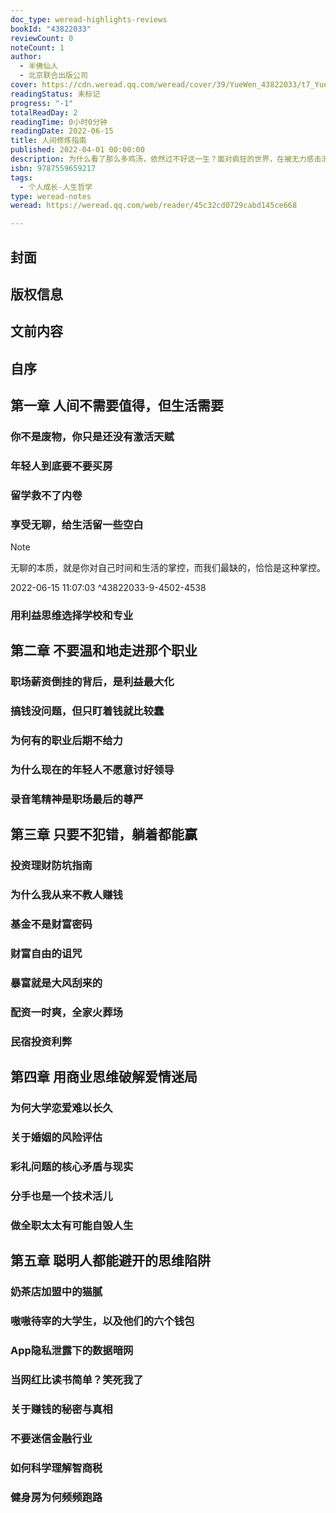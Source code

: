 ```yaml
---
doc_type: weread-highlights-reviews
bookId: "43822033"
reviewCount: 0
noteCount: 1
author:
  - 半佛仙人
  - 北京联合出版公司
cover: https://cdn.weread.qq.com/weread/cover/39/YueWen_43822033/t7_YueWen_43822033.jpg
readingStatus: 未标记
progress: "-1"
totalReadDay: 2
readingTime: 0小时0分钟
readingDate: 2022-06-15
title: 人间修炼指南
published: 2022-04-01 00:00:00
description: 为什么看了那么多鸡汤，依然过不好这一生？面对疯狂的世界，在被无力感击溃之后，我们怎么做？人间到处都是坑，稍有不慎就会让你的人生陷入崩塌。所以学会简单快捷地保护自己，比一切都重要！本书是半佛仙人的力作，作者用接近生活的表达，讲出了内卷时代下的突围之路。到底如何改变“穷忙”的生活状态？年轻人到底要不要买房？大学毕业如何避免被社会毒打？做全职太太会自毁人生吗？全书五大核心板块，超25个戳中痛点的现实圈套，超60条颠覆思维的辛辣见解，覆盖职场、投资、婚恋、生活陷阱、人生规划等多方面痛点，让你在混乱的世界里快速突围。
isbn: 9787559659217
tags:
  - 个人成长-人生哲学
type: weread-notes
weread: https://weread.qq.com/web/reader/45c32cd0729cabd145ce668

---
```



## 封面

## 版权信息

## 文前内容

## 自序

## 第一章 人间不需要值得，但生活需要

### 你不是废物，你只是还没有激活天赋

### 年轻人到底要不要买房

### 留学救不了内卷

### 享受无聊，给生活留一些空白

> [!NOTE] 
> 无聊的本质，就是你对自己时间和生活的掌控，而我们最缺的，恰恰是这种掌控。
> 
> 2022-06-15 11:07:03 ^43822033-9-4502-4538

### 用利益思维选择学校和专业

## 第二章 不要温和地走进那个职业

### 职场薪资倒挂的背后，是利益最大化

### 搞钱没问题，但只盯着钱就比较蠢

### 为何有的职业后期不给力

### 为什么现在的年轻人不愿意讨好领导

### 录音笔精神是职场最后的尊严

## 第三章 只要不犯错，躺着都能赢

### 投资理财防坑指南

### 为什么我从来不教人赚钱

### 基金不是财富密码

### 财富自由的诅咒

### 暴富就是大风刮来的

### 配资一时爽，全家火葬场

### 民宿投资利弊

## 第四章 用商业思维破解爱情迷局

### 为何大学恋爱难以长久

### 关于婚姻的风险评估

### 彩礼问题的核心矛盾与现实

### 分手也是一个技术活儿

### 做全职太太有可能自毁人生

## 第五章 聪明人都能避开的思维陷阱

### 奶茶店加盟中的猫腻

### 嗷嗷待宰的大学生，以及他们的六个钱包

### App隐私泄露下的数据暗网

### 当网红比读书简单？笑死我了

### 关于赚钱的秘密与真相

### 不要迷信金融行业

### 如何科学理解智商税

### 健身房为何频频跑路

